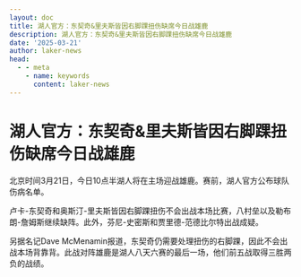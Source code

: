 ```yaml
---
layout: doc
title: 湖人官方：东契奇&里夫斯皆因右脚踝扭伤缺席今日战雄鹿
description: 湖人官方：东契奇&里夫斯皆因右脚踝扭伤缺席今日战雄鹿
date: '2025-03-21'
author: laker-news
head:
  - - meta
    - name: keywords
      content: laker-news
---
```

# 湖人官方：东契奇&里夫斯皆因右脚踝扭伤缺席今日战雄鹿

<p>北京时间3月21日，今日10点半湖人将在主场迎战雄鹿。赛前，湖人官方公布球队伤病名单。</p>
<p>卢卡-东契奇和奥斯汀-里夫斯皆因右脚踝扭伤不会出战本场比赛，八村垒以及勒布朗-詹姆斯继续缺阵。此外，芬尼-史密斯和贾里德-范德比尔特出战成疑。</p>
<p>另据名记Dave McMenamin报道，东契奇仍需要处理扭伤的右脚踝，因此不会出战本场背靠背。此战对阵雄鹿是湖人八天六赛的最后一场，他们前五战取得三胜两负的战绩。</p>
